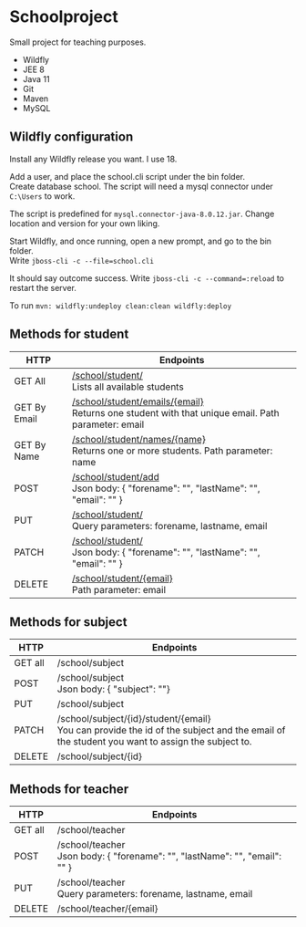 # Schoolproject

Small project for teaching purposes.

* Wildfly
* JEE 8 
* Java 11
* Git
* Maven
* MySQL

## Wildfly configuration

Install any Wildfly release you want. I use 18.

Add a user, and place the school.cli script under the bin folder.<br>
Create database school. The script will need a mysql connector under `C:\Users`
to work. 

The script is predefined for `mysql.connector-java-8.0.12.jar`. Change location and version for your own liking.

Start Wildfly, and once running, open a new prompt, and go to the bin folder.<br>
Write `jboss-cli -c --file=school.cli`

It should say outcome success. Write `jboss-cli -c --command=:reload` to restart the server.

To run `mvn: wildfly:undeploy clean:clean wildfly:deploy`

## Methods for student

| HTTP | Endpoints |
| ------ | ------ |
| GET All| [/school/student/][1] <br> Lists all available students|
| GET By Email| [/school/student/emails/{email}][2] <br> Returns one student with that unique email. Path parameter: email |
| GET By Name | [/school/student/names/{name}][3]  <br> Returns one or more students. Path parameter: name|
| POST | [/school/student/add][4] <br> Json body: { "forename": "", "lastName": "", "email": "" } |
| PUT | [/school/student/][5] <br> Query parameters: forename, lastname, email|
| PATCH  | [/school/student/][6] <br> Json body: { "forename": "", "lastName": "", "email": "" } |
| DELETE  | [/school/student/{email}][7] <br> Path parameter: email |

## Methods for subject
| HTTP | Endpoints |
| ------ | ------ |
| GET all | /school/subject |
| POST | /school/subject <br> Json body: { "subject": ""} |
| PUT | /school/subject |
| PATCH | /school/subject/{id}/student/{email} <br> You can provide the id of the subject and the email of the student you want to assign the subject to. |
| DELETE | /school/subject/{id} |

## Methods for teacher
| HTTP | Endpoints |
| ------ | ------ |
| GET all | /school/teacher |
| POST | /school/teacher <br> Json body: { "forename": "", "lastName": "", "email": "" } |
| PUT | /school/teacher <br> Query parameters: forename, lastname, email|
| DELETE | /school/teacher/{email} |

   [1]: <https://localhost:8080/school/student/>
   [2]: <https://localhost:8080/school/student/emails/{email}>
   [3]: <https://localhost:8080/school/student/names/{name}>
   [4]: <https://localhost:8080/school/student/add>
   [5]: <https://localhost:8080/school/student>
   [6]: <https://localhost:8080/school/student/>
   [7]: <https://localhost:8080/school/student/{email}>
 